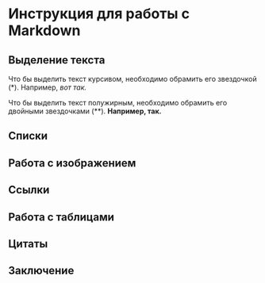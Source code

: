 # Инструкция для работы с Markdown

## Выделение текста

Что бы выделить текст курсивом, необходимо обрамить его звездочкой (*). Например, *вот так.*

Что бы выделить текст полужирным, необходимо обрамить его двойными звездочками (**).
**Например, так.**

## Списки

## Работа с изображением

## Ссылки

## Работа с таблицами

## Цитаты

## Заключение